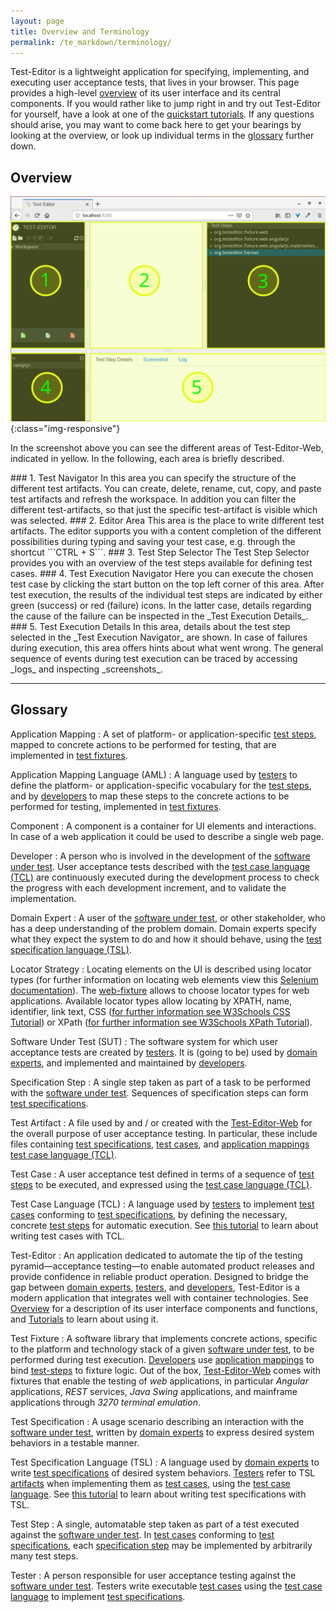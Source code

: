 ```yaml
---
layout: page
title: Overview and Terminology
permalink: /te_markdown/terminology/
---
```


Test-Editor is a lightweight application for specifying, implementing, and executing user acceptance tests, that lives in your browser. This page provides a high-level [overview](#overview) of its user interface and its central components. If you would rather like to jump right in and try out Test-Editor for yourself, have a look at one of the [quickstart tutorials](/te_markdown/tutorials). If any questions should arise, you may want to come back here to get your bearings by looking at the overview, or look up individual terms in the [glossary](#glossary) further down.

## Overview

![Overview](/images/te.overview.svg?sanitize=true){:class="img-responsive"}

In the screenshot above you can see the different areas of Test-Editor-Web, indicated in yellow.
In the following, each area is briefly described.

<a name="test-navigator">
### 1. Test Navigator
In this area you can specify the structure of the different test artifacts.
You can create, delete, rename, cut, copy, and paste test artifacts and refresh the workspace.
In addition you can filter the different test-artifacts, so that just the specific test-artifact is visible which was selected.

<a name="editor-area">
### 2. Editor Area
This area is the place to write different test artifacts. The editor supports you with a content completion of the different possibilities during typing and saving your test case, e.g. through the shortcut ```CTRL + S```.

<a name="test-step-selector">
### 3. Test Step Selector
The Test Step Selector provides you with an overview of the test steps available for defining test cases.

<a name="test-execution-navigator">
### 4. Test Execution Navigator
Here you can execute the chosen test case by clicking the start button on the top left corner of this area. After test execution, the results of the individual test steps are indicated by either green (success) or red (failure) icons. In the latter case, details regarding the cause of the failure can be inspected in the _Test Execution Details_.

<a name="test-execution-details">
### 5. Test Execution Details
In this area, details about the test step selected in the _Test Execution Navigator_ are shown. In case of failures during execution, this area offers hints about what went wrong. The general sequence of events during test execution can be traced by accessing _logs_ and inspecting _screenshots_.


----

## Glossary

<a name="application-mapping"></a>Application Mapping
: A set of platform- or application-specific [test steps](#test-step), mapped to concrete actions to be performed for testing, that are implemented in [test fixtures](#test-fixture).

<a name="application-mapping-language"></a>Application Mapping Language (AML)
: A language used by [testers](#tester) to define the platform- or application-specific vocabulary for the [test steps](#test-step), and by [developers](#developers) to map these steps to the concrete actions to be performed for testing, implemented in [test fixtures](#test-fixture).

<a name="component"></a>Component
: A component is a container for UI elements and interactions. In case of a web application it could be used to describe a  single web page.

<a name="developer"></a>Developer
: A person who is involved in the development of the [software under test](#software-under-test). User acceptance tests described with the [test case language (TCL)](#test-case-language) are continuously executed during the development process to check the progress with each development increment, and to validate the implementation.

<a name="domain-expert"></a>Domain Expert
: A user of the [software under test](#software-under-test), or other stakeholder, who has a deep understanding of the problem domain. Domain experts specify what they expect the system to do and how it should behave, using the [test specification language (TSL)](#test-specification-language).

<a name="locator-strategy"></a>Locator Strategy
: Locating elements on the UI is described using locator types (for further information on locating web elements view this [Selenium documentation](https://www.seleniumhq.org/docs/02_selenium_ide.jsp#locating-elements)). The [web-fixture](https://github.com/test-editor/web-fixture) allows to choose locator types for web applications. Available locator types allow locating by XPATH, name, identifier, link text, CSS ([for further information see W3Schools CSS Tutorial](https://www.w3schools.com/css/default.asp)) or XPath ([for further information see W3Schools XPath Tutorial](http://www.w3schools.com/xml/xpath_intro.asp)).

<a name="software-under-test"></a>Software Under Test (SUT)
: The software system for which user acceptance tests are created by [testers](#tester). It is (going to be) used by [domain experts](#domain-expert), and implemented and maintained by [developers](#developer).

<a name="specification-step"></a>Specification Step
: A single step taken as part of a task to be performed with the [software under test](#software-under-test). Sequences of specification steps can form [test specifications](#test-specification).

<a name="test-artifact"></a>Test Artifact
: A file used by and / or created with the [Test-Editor-Web](#test-editor-web) for the overall purpose of user acceptance testing. In particular, these include files containing [test specifications](#test-specification), [test cases](#test-case), and [application mappings](#application-mapping) [test case language (TCL)](#test-case-language).

<a name="test-case"></a>Test Case
: A user acceptance test defined in terms of a sequence of [test steps](#test-step) to be executed, and expressed using the [test case language (TCL)](#test-case-language).

<a name="test-case-language"></a>Test Case Language (TCL)
: A language used by [testers](#tester) to implement [test cases](#test-case) conforming to [test specifications](#test-specification), by defining the necessary, concrete [test steps](#test-step) for automatic execution. See [this tutorial](/te_markdown/heroes-create-testcase/) to learn about writing test cases with TCL.

<a name="test-editor-web"></a>Test-Editor
: An application dedicated to automate the tip of the testing pyramid—acceptance testing—to enable automated product releases and provide confidence in reliable product operation. Designed to bridge the gap between [domain experts](#domain-expert), [testers](#tester), and [developers](#developer), Test-Editor is a modern application that integrates well with container technologies. See [Overview](#overview) for a description of its user interface components and functions, and [Tutorials](/te_markdown/tutorials) to learn about using it.

<a name="test-fixture"></a>Test Fixture
: A software library that implements concrete actions, specific to the platform and technology stack of a given [software under test](#software-under-test), to be performed during test execution. [Developers](#developer) use [application mappings](#application-mapping) to bind [test-steps](#test-step) to fixture logic. Out of the box, [Test-Editor-Web](#test-editor-web) comes with fixtures that enable the testing of _web_ applications, in particular _Angular_ applications, _REST_ services, _Java Swing_ applications, and mainframe applications through _3270 terminal emulation_.

<a name="test-specification"></a>Test Specification
: A usage scenario describing an interaction with the [software under test](#software-under-test), written by [domain experts](#domain-expert) to express desired system behaviors in a testable manner.

<a name="test-specification-language"></a>Test Specification Language (TSL)
: A language used by [domain experts](#domain-expert) to write [test specifications](#test-specification) of desired system behaviors. [Testers](#tester) refer to TSL [artifacts](test-artifact) when implementing them as [test cases](#test-case), using the [test case language](#test-case-language). See [this tutorial](/te_markdown/heroes-create-spec/) to learn about writing test specifications with TSL.

<a name="test-step"></a>Test Step
: A single, automatable step taken as part of a test executed against the [software under test](#software-under-test). In [test cases](#test-case) conforming to [test specifications](#test-specification), each [specification step](#specification-step) may be implemented by arbitrarily many test steps.

<a name="tester"></a>Tester
: A person responsible for user acceptance testing against the [software under test](#software-under-test). Testers write executable [test cases](#test-case) using the [test case language](#test-case-language) to implement [test specifications](#test-specification).

